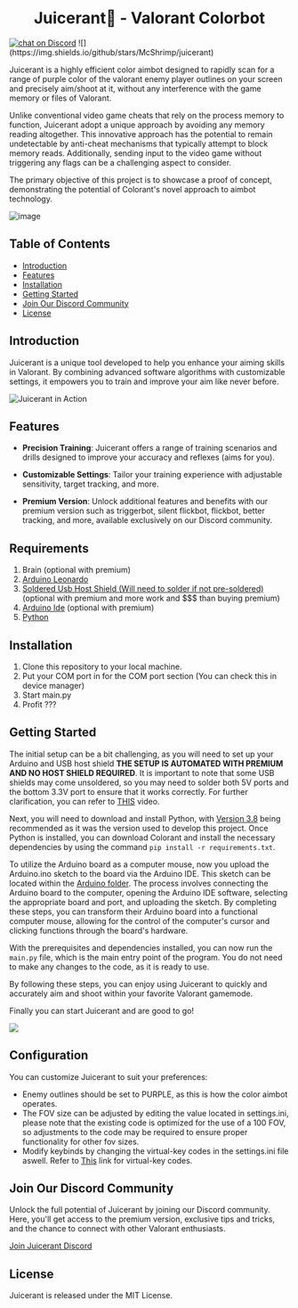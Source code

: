<h1 align="center">Juicerant🍇 - Valorant Colorbot </h1>

 <a href="https://discord.gg/HjJCwm5">
        <img src="https://img.shields.io/discord/1069832469622304841?logo=discord"
            alt="chat on Discord"></a> ![](https://img.shields.io/github/stars/McShrimp/juicerant)


Juicerant is a highly efficient color aimbot designed to rapidly scan for a range of purple color of the valorant enemy player outlines on your screen and precisely aim/shoot at it, without any interference with the game memory or files of Valorant.

Unlike conventional video game cheats that rely on the process memory to function, Juicerant adopt a unique approach by avoiding any memory reading altogether. This innovative approach has the potential to remain undetectable by anti-cheat mechanisms that typically attempt to block memory reads. Additionally, sending input to the video game without triggering any flags can be a challenging aspect to consider.

The primary objective of this project is to showcase a proof of concept, demonstrating the potential of Colorant's novel approach to aimbot technology.

![image](https://i.ibb.co/Zcn0n8g/juicer.png)

## Table of Contents
- [Introduction](#introduction)
- [Features](#features)
- [Installation](#installation)
- [Getting Started](#getting-started)
- [Join Our Discord Community](#join-our-discord-community)
- [License](#license)

## Introduction

Juicerant is a unique tool developed to help you enhance your aiming skills in Valorant. By combining advanced software algorithms with customizable settings, it empowers you to train and improve your aim like never before.

![Juicerant in Action](juicerant-action.gif)

## Features

- **Precision Training**: Juicerant offers a range of training scenarios and drills designed to improve your accuracy and reflexes (aims for you).

- **Customizable Settings**: Tailor your training experience with adjustable sensitivity, target tracking, and more.

- **Premium Version**: Unlock additional features and benefits with our premium version such as triggerbot, silent flickbot, flickbot, better tracking, and more, available exclusively on our Discord community.

## Requirements
1. Brain (optional with premium)
2. [Arduino Leonardo](https://www.amazon.com/Arduino-org-A000057-Arduino-Leonardo-Headers/dp/B008A36R2Y)
3. [Soldered Usb Host Shield (Will need to solder if not pre-soldered)](https://www.amazon.com/HiLetgo-Shield-Arduino-Support-Android/dp/B01MTU9OLM) (optional with premium and more work and $$$ than buying premium)
4. [Arduino Ide](https://www.arduino.cc/en/software) (optional with premium)
5. [Python](https://www.python.org/)

## Installation

1. Clone this repository to your local machine.
2. Put your COM port in for the COM port section (You can check this in device manager)
3. Start main.py
4. Profit ???



## Getting Started

The initial setup can be a bit challenging, as you will need to set up your Arduino and USB host shield **THE SETUP IS AUTOMATED WITH PREMIUM AND NO HOST SHIELD REQUIRED**. It is important to note that some USB shields may come unsoldered, so you may need to solder both 5V ports and the bottom 3.3V port to ensure that it works correctly. For further clarification, you can refer to [THIS](https://www.youtube.com/watch?v=1dxwU87GQVM) video.

Next, you will need to download and install Python, with [Version 3.8](https://www.python.org/ftp/python/3.8.0/python-3.8.0-amd64.exe) being recommended as it was the version used to develop this project. Once Python is installed, you can download Colorant and install the necessary dependencies by using the command `pip install -r requirements.txt`.

To utilize the Arduino board as a computer mouse, now you upload the Arduino.ino sketch to the board via the Arduino IDE. This sketch can be located within the [Arduino folder](https://github.com/McShrimp/juicerant/tree/main/Arduino). The process involves connecting the Arduino board to the computer, opening the Arduino IDE software, selecting the appropriate board and port, and uploading the sketch. By completing these steps, you can transform their Arduino board into a functional computer mouse, allowing for the control of the computer's cursor and clicking functions through the board's hardware.

With the prerequisites and dependencies installed, you can now run the `main.py` file, which is the main entry point of the program. You do not need to make any changes to the code, as it is ready to use.

By following these steps, you can enjoy using Juicerant to quickly and accurately aim and shoot within your favorite Valorant gamemode.

Finally you can start Juicerant and are good to go!

![](https://i.gifer.com/origin/46/460284f4bfacd7f34bbdae886a46ea06_w200.gif)

## Configuration
You can customize Juicerant to suit your preferences:

- Enemy outlines should be set to PURPLE, as this is how the color aimbot operates.
- The FOV size can be adjusted by editing the value located in settings.ini, please note that the existing code is optimized for the use of a 100 FOV, so adjustments to the code may be required to ensure proper functionality for other fov sizes.
- Modify keybinds by changing the virtual-key codes in the settings.ini file aswell. Refer to [This](https://learn.microsoft.com/en-us/windows/win32/inputdev/virtual-key-codes) link for virtual-key codes.

## Join Our Discord Community

Unlock the full potential of Juicerant by joining our Discord community. Here, you'll get access to the premium version, exclusive tips and tricks, and the chance to connect with other Valorant enthusiasts.

[Join Juicerant Discord](https://discord.gg/freMnBpdVM)


## License

Juicerant is released under the MIT License.
